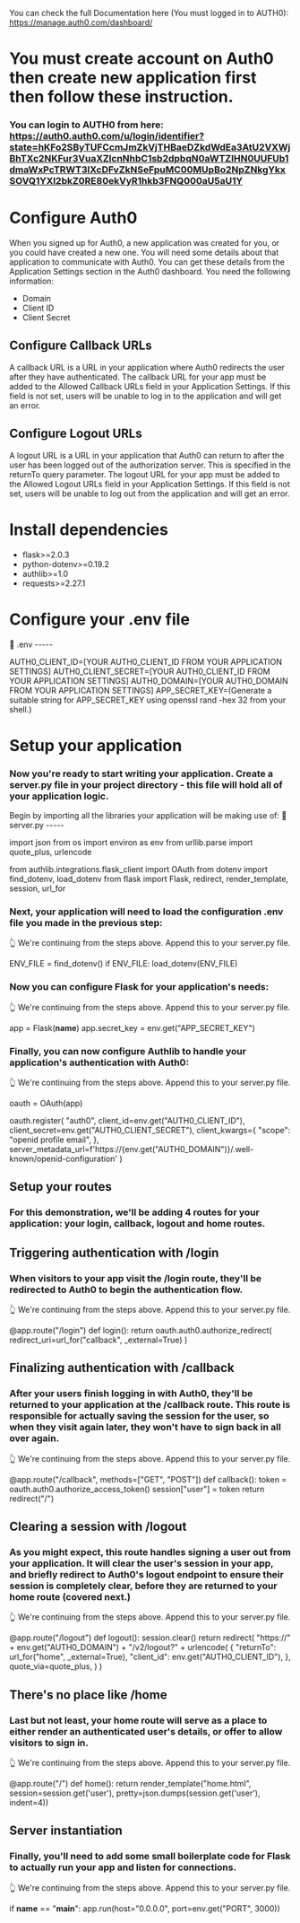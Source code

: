 You can check the full Documentation here (You must logged in to AUTH0): https://manage.auth0.com/dashboard/

# You must create account on Auth0 then create new application first then follow these instruction.
### You can login to AUTH0 from here: https://auth0.auth0.com/u/login/identifier?state=hKFo2SByTUFCcmJmZkVjTHBaeDZkdWdEa3AtU2VXWjBhTXc2NKFur3VuaXZlcnNhbC1sb2dpbqN0aWTZIHN0UUFUb1dmaWxPcTRWT3lXcDFvZkNSeFpuMC00MUpBo2NpZNkgYkxSOVQ1YXI2bkZ0RE80ekVyR1hkb3FNQ000aU5aU1Y

# Configure Auth0
When you signed up for Auth0, a new application was created for you, or you could have created a new one. You will need some details about that application to communicate with Auth0. You can get these details from the Application Settings section in the Auth0 dashboard.
You need the following information:
- Domain
- Client ID
- Client Secret
## Configure Callback URLs
A callback URL is a URL in your application where Auth0 redirects the user after they have authenticated. The callback URL for your app must be added to the Allowed Callback URLs field in your Application Settings. If this field is not set, users will be unable to log in to the application and will get an error.
## Configure Logout URLs
A logout URL is a URL in your application that Auth0 can return to after the user has been logged out of the authorization server. This is specified in the returnTo query parameter. The logout URL for your app must be added to the Allowed Logout URLs field in your Application Settings. If this field is not set, users will be unable to log out from the application and will get an error.

# Install dependencies
- flask>=2.0.3
- python-dotenv>=0.19.2
- authlib>=1.0
- requests>=2.27.1

# Configure your .env file
📁 .env -----

AUTH0_CLIENT_ID=[YOUR AUTH0_CLIENT_ID FROM YOUR APPLICATION SETTINGS]
AUTH0_CLIENT_SECRET=[YOUR AUTH0_CLIENT_ID FROM YOUR APPLICATION SETTINGS]
AUTH0_DOMAIN=[YOUR AUTH0_DOMAIN FROM YOUR APPLICATION SETTINGS]
APP_SECRET_KEY=(Generate a suitable string for APP_SECRET_KEY using openssl rand -hex 32 from your shell.)

# Setup your application
### Now you're ready to start writing your application. Create a server.py file in your project directory - this file will hold all of your application logic.

Begin by importing all the libraries your application will be making use of:
📁 server.py -----

import json
from os import environ as env
from urllib.parse import quote_plus, urlencode

from authlib.integrations.flask_client import OAuth
from dotenv import find_dotenv, load_dotenv
from flask import Flask, redirect, render_template, session, url_for

### Next, your application will need to load the configuration .env file you made in the previous step:
👆 We're continuing from the steps above. Append this to your server.py file.

ENV_FILE = find_dotenv()
if ENV_FILE:
    load_dotenv(ENV_FILE)

### Now you can configure Flask for your application's needs:
👆 We're continuing from the steps above. Append this to your server.py file.

app = Flask(__name__)
app.secret_key = env.get("APP_SECRET_KEY")

### Finally, you can now configure Authlib to handle your application's authentication with Auth0:
👆 We're continuing from the steps above. Append this to your server.py file.

oauth = OAuth(app)

oauth.register(
    "auth0",
    client_id=env.get("AUTH0_CLIENT_ID"),
    client_secret=env.get("AUTH0_CLIENT_SECRET"),
    client_kwargs={
        "scope": "openid profile email",
    },
    server_metadata_url=f'https://{env.get("AUTH0_DOMAIN")}/.well-known/openid-configuration'
)

## Setup your routes
### For this demonstration, we'll be adding 4 routes for your application: your login, callback, logout and home routes.

## Triggering authentication with /login
### When visitors to your app visit the /login route, they'll be redirected to Auth0 to begin the authentication flow.
👆 We're continuing from the steps above. Append this to your server.py file.

@app.route("/login")
def login():
    return oauth.auth0.authorize_redirect(
        redirect_uri=url_for("callback", _external=True)
)

## Finalizing authentication with /callback
### After your users finish logging in with Auth0, they'll be returned to your application at the /callback route. This route is responsible for actually saving the session for the user, so when they visit again later, they won't have to sign back in all over again.

👆 We're continuing from the steps above. Append this to your server.py file.

@app.route("/callback", methods=["GET", "POST"])
def callback():
    token = oauth.auth0.authorize_access_token()
    session["user"] = token
    return redirect("/")

## Clearing a session with /logout
### As you might expect, this route handles signing a user out from your application. It will clear the user's session in your app, and briefly redirect to Auth0's logout endpoint to ensure their session is completely clear, before they are returned to your home route (covered next.)

👆 We're continuing from the steps above. Append this to your server.py file.

@app.route("/logout")
def logout():
    session.clear()
    return redirect(
        "https://" + env.get("AUTH0_DOMAIN")
        + "/v2/logout?"
        + urlencode(
            {
                "returnTo": url_for("home", _external=True),
                "client_id": env.get("AUTH0_CLIENT_ID"),
            },
            quote_via=quote_plus,
        )
    )

## There's no place like /home
### Last but not least, your home route will serve as a place to either render an authenticated user's details, or offer to allow visitors to sign in.
👆 We're continuing from the steps above. Append this to your server.py file.

@app.route("/")
def home():
    return render_template("home.html", session=session.get('user'), pretty=json.dumps(session.get('user'), indent=4))

## Server instantiation
### Finally, you'll need to add some small boilerplate code for Flask to actually run your app and listen for connections.
👆 We're continuing from the steps above. Append this to your server.py file.

if __name__ == "__main__":
    app.run(host="0.0.0.0", port=env.get("PORT", 3000))
